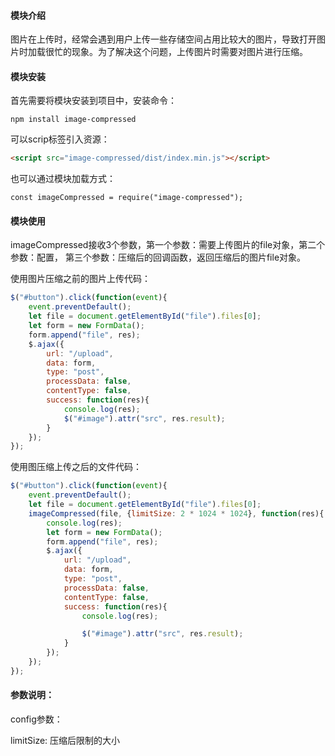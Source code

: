 #### 模块介绍
图片在上传时，经常会遇到用户上传一些存储空间占用比较大的图片，导致打开图片时加载很忙的现象。为了解决这个问题，上传图片时需要对图片进行压缩。

#### 模块安装
首先需要将模块安装到项目中，安装命令：
```
npm install image-compressed
```
可以scrip标签引入资源：
```html
<script src="image-compressed/dist/index.min.js"></script>
```

也可以通过模块加载方式：
```
const imageCompressed = require("image-compressed");
```
#### 模块使用
imageCompressed接收3个参数，第一个参数：需要上传图片的file对象，第二个参数：配置， 第三个参数：压缩后的回调函数，返回压缩后的图片file对象。

使用图片压缩之前的图片上传代码：
```javascript
$("#button").click(function(event){
    event.preventDefault();
    let file = document.getElementById("file").files[0];
    let form = new FormData();
    form.append("file", res);
    $.ajax({
        url: "/upload",
        data: form,
        type: "post",
        processData: false,
        contentType: false,
        success: function(res){
            console.log(res);
            $("#image").attr("src", res.result);
        }
    });
});
```
使用图压缩上传之后的文件代码：
```javascript
$("#button").click(function(event){
    event.preventDefault();
    let file = document.getElementById("file").files[0];
    imageCompressed(file, {limitSize: 2 * 1024 * 1024}, function(res){
        console.log(res);
        let form = new FormData();
        form.append("file", res);
        $.ajax({
            url: "/upload",
            data: form,
            type: "post",
            processData: false,
            contentType: false,
            success: function(res){
                console.log(res);

                $("#image").attr("src", res.result);
            }
        });
    });
});
```

#### 参数说明：
config参数：

limitSize: 压缩后限制的大小
